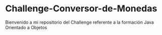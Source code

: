 # Challenge-Conversor-de-Monedas
Bienvenido a mi repositorio del Challenge referente a la formación Java Orientado a Objetos
